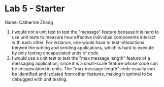 # Lab 5 - Starter
Name: Catherine Zhang
1. I would not a unit test to test the "message" feature because it is hard to use unit tests to measure how effective individual components interact with each other. For instance, one would have to test interactions betwee the writing and sending applications, which is hard to execute by only testing encapuslated units of code.
2. I would use a unit test to test the "max message length" feature of a messaging application, since it is a small-scale feature whose code can be encapsulated in units. The "max message length" code usually can be identified and isolated from other features, making it optimal to be debugged with unit testing.